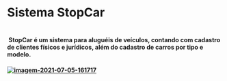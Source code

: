 <h1> Sistema StopCar <h1>
<h4> StopCar é um sistema para aluguéis de veículos, contando com cadastro de clientes físicos e jurídicos, além do cadastro de carros por tipo e modelo.<h4>
<a href="https://ibb.co/XzCcSB0"><img src="https://i.ibb.co/Q6KyrBS/imagem-2021-07-05-161717.png" alt="imagem-2021-07-05-161717" border="0"></a>
